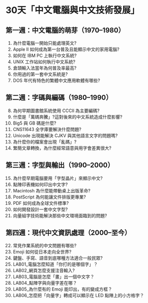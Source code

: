 # 30天「中文電腦與中文技術發展」

## 第一週：中文電腦的萌芽（1970–1980）

1. 為什麼電腦一開始只能處理英文?
2. Apple II 如何成為第一台普及且能顯示中文的家用電腦?
3. 如何在 IBM PC 上執行中文系統?
4. UNIX 工作站如何執行中文系統?
5. 倉頡輸入法當年為何普及率最高?
6. 你用過的第一套中文系統是?
7. DOS 年代有特色的繁體中文應用軟體有哪些?  

## 第二週：字碼與編碼（1980–1990）

8. 為何早期圖書館系統使用 CCCII 為主要編碼?
9. 什麼是「萬碼奔騰」?這對後來的中文系統造成什麼影響?
10. Big5 與 GB 碼是什麼?
11. CNS11643 全字庫要解決什麼問題?
12. Unicode 出現能解決 CJKV 與其他語言文字的問題嗎?
13. 為什麼你的檔案會出現「亂碼」?
14. 繁簡文章轉換，為什麼經常語意與用字會差異很大?

## 第三週：字型與輸出（1990–2000）

15. 為什麼早期電腦要用「字型晶片」來顯示中文?
16. 點陣印表機如何印出中文字?
17. Macintosh 為什麼能帶動桌上出版革命?
18. PostScript 為何能讓文件排版更專業?
19. PDF 如何成為全球文件標準?
20. 如何開發設計一套中文字型?
21. 向量組字技術能解決那些中文環境面臨到的問題?

## 第四週：現代中文資訊處理（2000–至今）

22. 常見作業系統的中文問題有哪些?
23. Emoji 如何從日本走向全世界?
24. 鍵盤、手寫、語音到底哪種方法適合一般民眾?
25. LAB01_電腦怎麼知道「你打的是哪個字」？
26. LAB02_網頁怎麼支援注音輸入?
27. LAB03_電腦是怎麼「畫」出一個中文字？
28. LAB04_點陣字與向量字差在哪？
29. LAB05_為什麼有的 Emoji 能印出，有的變成方框？
30. LAB06_怎麼把「向量字」轉成可以顯示在 LED 點陣上的小方格字？